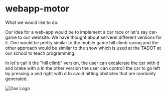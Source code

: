 # webapp-motor
What we would like to do:

Our idea for a web-app would be to implement a car race or let's say car-game to our webtsite.
We have thought about serverel different versions for it.
One would be pretty similar to the mobile game hill climb racing and the other approach would
be similar to the show which is used at the TADOT at our school to teach programming.


In let's call it the "hill climb" version, the user can excalerate the car with d and brake with a
In the other version the user can controll the car to go left by pressing a and right with d
to avoid hitting obsticles that are randomly generated.

<img src="../Img/logo.png" alt="Das Logo">
